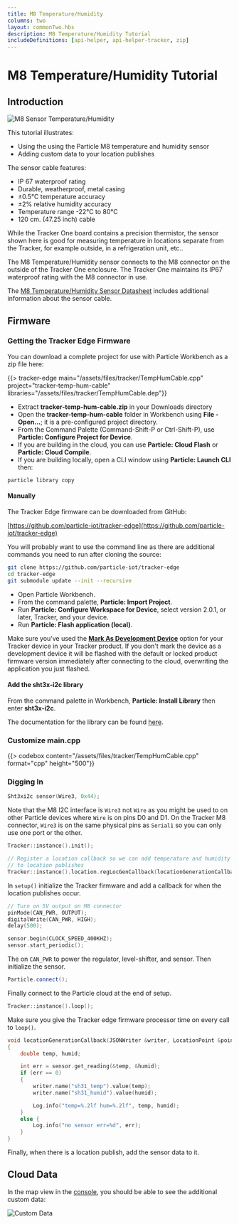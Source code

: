```yaml
---
title: M8 Temperature/Humidity
columns: two
layout: commonTwo.hbs
description: M8 Temperature/Humidity Tutorial
includeDefinitions: [api-helper, api-helper-tracker, zip]
---
```


# M8 Temperature/Humidity Tutorial

## Introduction

![M8 Sensor Temperature/Humidity](/assets/images/tracker/m8-temp-humidity.png)

This tutorial illustrates:

- Using the using the Particle M8 temperature and humidity sensor
- Adding custom data to your location publishes

The sensor cable features:

- IP 67 waterproof rating
- Durable, weatherproof, metal casing
- ±0.5°C temperature accuracy
- ±2% relative humidity accuracy
- Temperature range -22°C to 80°C
- 120 cm. (47.25 inch) cable

While the Tracker One board contains a precision thermistor, the sensor shown here is good for measuring temperature in locations separate from the Tracker, for example outside, in a refrigeration unit, etc..

The M8 Temperature/Humidity sensor connects to the M8 connector on the outside of the Tracker One enclosure. The Tracker One maintains its IP67 waterproof rating with the M8 connector in use.

The [M8 Temperature/Humidity Sensor Datasheet](/datasheets/asset-tracking/m8-temperature-humidity) includes additional information about the sensor cable.


## Firmware

### Getting the Tracker Edge Firmware


You can download a complete project for use with Particle Workbench as a zip file here:

{{> tracker-edge main="/assets/files/tracker/TempHumCable.cpp" project="tracker-temp-hum-cable" libraries="/assets/files/tracker/TempHumCable.dep"}}

- Extract **tracker-temp-hum-cable.zip** in your Downloads directory 
- Open the **tracker-temp-hum-cable** folder in Workbench using **File - Open...**; it is a pre-configured project directory.
- From the Command Palette (Command-Shift-P or Ctrl-Shift-P), use **Particle: Configure Project for Device**.
- If you are building in the cloud, you can use **Particle: Cloud Flash** or **Particle: Cloud Compile**.
- If you are building locally, open a CLI window using **Particle: Launch CLI** then:

```
particle library copy
```

#### Manually

The Tracker Edge firmware can be downloaded from GitHub:

[https://github.com/particle-iot/tracker-edge](https://github.com/particle-iot/tracker-edge)

You will probably want to use the command line as there are additional commands you need to run after cloning the source:

```bash
git clone https://github.com/particle-iot/tracker-edge 
cd tracker-edge
git submodule update --init --recursive
```

- Open Particle Workbench.
- From the command palette, **Particle: Import Project**.
- Run **Particle: Configure Workspace for Device**, select version 2.0.1, or later, Tracker, and your device.
- Run **Particle: Flash application (local)**.

Make sure you've used the [**Mark As Development Device**](/tutorials/product-tools/development-devices/) option for your Tracker device in your Tracker product. If you don't mark the device as a development device it will be flashed with the default or locked product firmware version immediately after connecting to the cloud, overwriting the application you just flashed.

#### Add the sht3x-i2c library

From the command palette in Workbench, **Particle: Install Library** then enter **sht3x-i2c**.

The documentation for the library can be found [here](https://github.com/particle-iot/sht3x-i2c).

### Customize main.cpp

{{> codebox content="/assets/files/tracker/TempHumCable.cpp" format="cpp" height="500"}}


### Digging In

```cpp
Sht3xi2c sensor(Wire3, 0x44);
```

Note that the M8 I2C interface is `Wire3` not `Wire` as you might be used to on other Particle devices where `Wire` is on pins D0 and D1. On the Tracker M8 connector, `Wire3` is on the same physical pins as `Serial1` so you can only use one port or the other.


```cpp
Tracker::instance().init();

// Register a location callback so we can add temperature and humidity information
// to location publishes
Tracker::instance().location.regLocGenCallback(locationGenerationCallback);
```

In `setup()` initialize the Tracker firmware and add a callback for when the location publishes occur.

```cpp
// Turn on 5V output on M8 connector
pinMode(CAN_PWR, OUTPUT);
digitalWrite(CAN_PWR, HIGH);
delay(500);

sensor.begin(CLOCK_SPEED_400KHZ);
sensor.start_periodic();
```

The on `CAN_PWR` to power the regulator, level-shifter, and sensor. Then initialize the sensor.

```cpp
Particle.connect();
```

Finally connect to the Particle cloud at the end of setup.

```cpp
Tracker::instance().loop();
```

Make sure you give the Tracker edge firmware processor time on every call to `loop()`.

```cpp
void locationGenerationCallback(JSONWriter &writer, LocationPoint &point, const void *context)
{
    double temp, humid;

    int err = sensor.get_reading(&temp, &humid);
    if (err == 0)
    {
        writer.name("sh31_temp").value(temp);
        writer.name("sh31_humid").value(humid);

        Log.info("temp=%.2lf hum=%.2lf", temp, humid);
    }
    else {
        Log.info("no sensor err=%d", err);
    }
}
```

Finally, when there is a location publish, add the sensor data to it.


## Cloud Data

In the map view in the [console](https://console.particle.io), you should be able to see the additional custom data:

![Custom Data](/assets/images/tracker/m8-temp-humidity-data.png)

